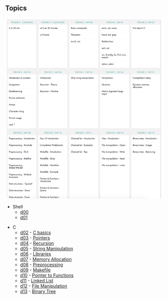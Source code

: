 ## Topics

![piscine](https://github.com/achrafelkhnissi/1337/blob/master/Piscine-2021/imgs/13days.png)

+ Shell
	- [d00](https://github.com/achrafelkhnissi/1337/blob/master/Piscine-2021/DAYS/Shell00/README.md)
	- [d01](https://github.com/achrafelkhnissi/1337/blob/master/Piscine-2021/DAYS/Shell01/README.md)
- C
	- [d02]() - [C basics](https://github.com/achrafelkhnissi/1337/blob/master/Piscine-2021/DAYS/C00/README.md)
	- [d03]() - [Pointers](https://github.com/achrafelkhnissi/1337/blob/master/Piscine-2021/DAYS/C01/README.md)
	- [d04]() - [Recursion](https://github.com/achrafelkhnissi/1337/blob/master/Piscine-2021/DAYS/C02/README.md)
	- [d05]() - [String Manipulation](https://github.com/achrafelkhnissi/1337/blob/master/Piscine-2021/DAYS/C03/README.md)
	- [d06]() - [Libraries](https://github.com/achrafelkhnissi/1337/blob/master/Piscine-2021/DAYS/C04/README.md)
	- [d07]() - [Memory Allocation](https://github.com/achrafelkhnissi/1337/blob/master/Piscine-2021/DAYS/C05/README.md)
	- [d08]() - [Preprocessing](https://github.com/achrafelkhnissi/1337/blob/master/Piscine-2021/DAYS/C06/README.md)
	- [d09]() - [Makefile](https://github.com/achrafelkhnissi/1337/blob/master/Piscine-2021/DAYS/C07/README.md)
	- [d10]() - [Pointer to Functions](https://github.com/achrafelkhnissi/1337/blob/master/Piscine-2021/DAYS/C08/README.md)
	- [d11]() - [Linked List](https://github.com/achrafelkhnissi/1337/blob/master/Piscine-2021/DAYS/C09/README.md)
	- [d12]() - [File Manipulation](https://github.com/achrafelkhnissi/1337/blob/master/Piscine-2021/DAYS/C10/README.md)
	- [d13]() - [Binary Tree](https://github.com/achrafelkhnissi/1337/blob/master/Piscine-2021/DAYS/C11/README.md)

